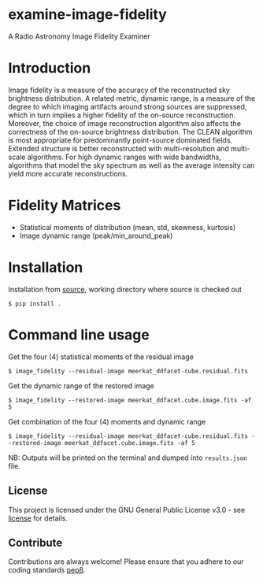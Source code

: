 # examine-image-fidelity
A Radio Astronomy Image Fidelity Examiner

# Introduction
Image fidelity is a measure of the accuracy of the reconstructed sky brightness distribution. A related metric, dynamic range, is a measure of the degree to which imaging artifacts around strong sources are suppressed, which in turn implies a higher fidelity of the on-source reconstruction. Moreover, the choice of image reconstruction algorithm also affects the correctness of the on-source brightness distribution. The CLEAN algorithm is most appropriate for predominantly point-source dominated fields. Extended structure is better reconstructed with multi-resolution and multi-scale algorithms. For high dynamic ranges with wide bandwidths, algorithms that model the sky spectrum as well as the average intensity can yield more accurate reconstructions.

# Fidelity Matrices
- Statistical moments of distribution (mean, std, skewness, kurtosis)
- Image dynamic range (peak/min_around_peak)

# Installation
Installation from [source](https://github.com/Athanaseus/examine-image-fidelity),
working directory where source is checked out
```
$ pip install .
```

# Command line usage
Get the four (4) statistical moments of the residual image
```
$ image_fidelity --residual-image meerkat_ddfacet-cube.residual.fits
```
Get the dynamic range of the restored image
```
$ image_fidelity --restored-image meerkat_ddfacet.cube.image.fits -af 5
```
Get combination of the four (4) moments and dynamic range
```
$ image_fidelity --residual-image meerkat_ddfacet-cube.residual.fits --restored-image meerkat_ddfacet.cube.image.fits -af 5
```

NB: Outputs will be printed on the terminal and dumped into `results.json` file.

## License

This project is licensed under the GNU General Public License v3.0 - see
[license](https://github.com/Athanaseus/examine-image-fidelity/blob/master/LICENSE) for details.

## Contribute

Contributions are always welcome! Please ensure that you adhere to our coding standards
[pep8](https://www.python.org/dev/peps/pep-0008).
